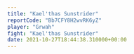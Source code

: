 ```yaml
---
title: "Kael'thas Sunstrider"
reportCode: "Bb7CFY8H2wvRK6yZ"
player: "Grwah"
fight: "Kael'thas Sunstrider"
date: 2021-10-27T18:44:38.310000+00:00
---
```

